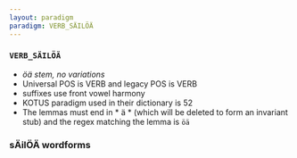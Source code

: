 ```yaml
---
layout: paradigm
paradigm: VERB_SÄILÖÄ
---
```

### ` VERB_SÄILÖÄ `

* _öä stem, no variations_
* Universal POS is VERB and legacy POS is VERB
* suffixes use front vowel harmony
* KOTUS paradigm used in their dictionary is 52
* The lemmas must end in * ä * (which will be deleted to form an invariant stub) and the regex matching the lemma is ` öä `

### sÄilÖÄ wordforms


